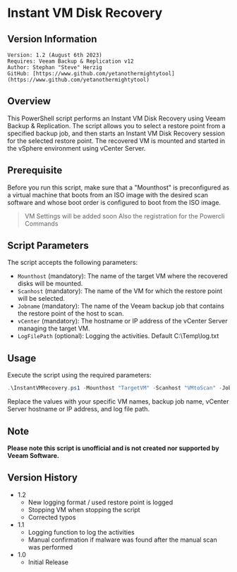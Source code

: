 # Instant VM Disk Recovery

## Version Information
~~~~
Version: 1.2 (August 6th 2023)
Requires: Veeam Backup & Replication v12 
Author: Stephan "Steve" Herzig 
GitHub: [https://www.github.com/yetanothermightytool](https://www.github.com/yetanothermightytool)
~~~~

## Overview

This PowerShell script performs an Instant VM Disk Recovery using Veeam Backup & Replication. The script allows you to select a restore point from a specified backup job, and then starts an Instant VM Disk Recovery session for the selected restore point. The recovered VM is mounted and started in the vSphere environment using vCenter Server.

## Prerequisite

Before you run this script, make sure that a "Mounthost" is preconfigured as a virtual machine that boots from an ISO image with the desired scan software and whose boot order is configured to boot from the ISO image.

> VM Settings will be added soon
> Also the registration for the Powercli Commands

## Script Parameters

The script accepts the following parameters:

- `Mounthost`  (mandatory): The name of the target VM where the recovered disks will be mounted.
- `Scanhost`   (mandatory): The name of the VM for which the restore point will be selected.
- `Jobname`    (mandatory): The name of the Veeam backup job that contains the restore point of the host to scan.
- `vCenter`    (mandatory): The hostname or IP address of the vCenter Server managing the target VM.
- `LogFilePath` (optional): Logging the activities. Default C:\Temp\log.txt

## Usage

Execute the script using the required parameters:

```powershell
.\InstantVMRecovery.ps1 -Mounthost "TargetVM" -Scanhost "VMtoScan" -Jobname "BackupJob" -vCenter "vCenterServer" -LogfilePath D:\Temp
```

Replace the values with your specific VM names, backup job name, vCenter Server hostname or IP address, and log file path.

## Note

**Please note this script is unofficial and is not created nor supported by Veeam Software.**

## Version History
* 1.2
    * New logging format / used restore point is logged
    * Stopping VM when stopping the script
    * Corrected typos
* 1.1
    * Logging function to log the activities
    * Manual confirmation if malware was found after the manual scan was performed
* 1.0
    * Initial Release
